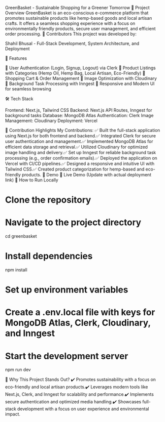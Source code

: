 GreenBasket - Sustainable Shopping for a Greener Tomorrow
🚀 Project Overview
GreenBasket is an eco-conscious e-commerce platform that promotes sustainable products like hemp-based goods and local artisan crafts. It offers a seamless shopping experience with a focus on environmentally friendly products, secure user management, and efficient order processing.
👥 Contributors
This project was developed by:

Shahil Bhusal - Full-Stack Development, System Architecture, and Deployment

🎯 Features

🔹 User Authentication (Login, Signup, Logout) via Clerk
🔹 Product Listings with Categories (Hemp Oil, Hemp Bag, Local Artisan, Eco-Friendly)
🔹 Shopping Cart & Order Management
🔹 Image Optimization with Cloudinary
🔹 Background Task Processing with Inngest
🔹 Responsive and Modern UI for seamless browsing

🛠️ Tech Stack

Frontend: Next.js, Tailwind CSS
Backend: Next.js API Routes, Inngest for background tasks
Database: MongoDB Atlas
Authentication: Clerk
Image Management: Cloudinary
Deployment: Vercel

📌 Contribution Highlights
My Contributions:
✅ Built the full-stack application using Next.js for both frontend and backend.✅ Integrated Clerk for secure user authentication and management.✅ Implemented MongoDB Atlas for efficient data storage and retrieval.✅ Utilized Cloudinary for optimized image handling and delivery.✅ Set up Inngest for reliable background task processing (e.g., order confirmation emails).✅ Deployed the application on Vercel with CI/CD pipelines.✅ Designed a responsive and intuitive UI with Tailwind CSS.✅ Created product categorization for hemp-based and eco-friendly products.
🎥 Demo
🔗 Live Demo (Update with actual deployment link)
📖 How to Run Locally

# Clone the repository

# Navigate to the project directory

cd greenbasket

# Install dependencies

npm install

# Set up environment variables

# Create a .env.local file with keys for MongoDB Atlas, Clerk, Cloudinary, and Inngest

# Start the development server

npm run dev

📢 Why This Project Stands Out?
✔️ Promotes sustainability with a focus on eco-friendly and local artisan products.✔️ Leverages modern tools like Next.js, Clerk, and Inngest for scalability and performance.✔️ Implements secure authentication and optimized media handling.✔️ Showcases full-stack development with a focus on user experience and environmental impact.

